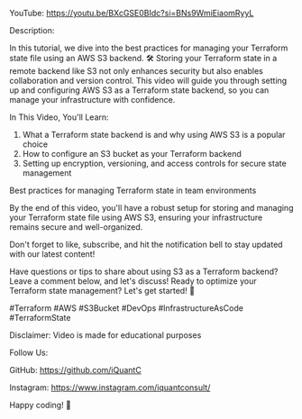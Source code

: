 YouTube: https://youtu.be/BXcGSE0BIdc?si=BNs9WmiEiaomRyyL

Description:

In this tutorial, we dive into the best practices for managing your Terraform state file using an AWS S3 backend. 🛠️ Storing your Terraform state in a remote backend like S3 not only enhances security but also enables collaboration and version control. This video will guide you through setting up and configuring AWS S3 as a Terraform state backend, so you can manage your infrastructure with confidence. 

In This Video, You'll Learn:

1. What a Terraform state backend is and why using AWS S3 is a popular choice
3. How to configure an S3 bucket as your Terraform backend
4. Setting up encryption, versioning, and access controls for secure state management

Best practices for managing Terraform state in team environments

By the end of this video, you'll have a robust setup for storing and managing your Terraform state file using AWS S3, ensuring your infrastructure remains secure and well-organized. 

Don't forget to like, subscribe, and hit the notification bell to stay updated with our latest content!

Have questions or tips to share about using S3 as a Terraform backend? Leave a comment below, and let's discuss! Ready to optimize your Terraform state management? Let's get started! 🚀

#Terraform #AWS #S3Bucket #DevOps #InfrastructureAsCode #TerraformState

Disclaimer: Video is made for educational purposes

Follow Us:

GitHub: https://github.com/iQuantC

Instagram: https://www.instagram.com/iquantconsult/

Happy coding! 🎉
